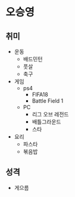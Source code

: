 # 오승영

## 취미
  * 운동  
    * 배드민턴  
    * 풋살  
    * 축구
  * 게임  
    * ps4    
      * FIFA18    
      * Battle Field 1  
    * PC 
      * 리그 오브 레전드    
      * 배틀그라운드    
      * 스타
  * 요리
    * 파스타 
    * 볶음밥
## 성격
  * 게으름
  
